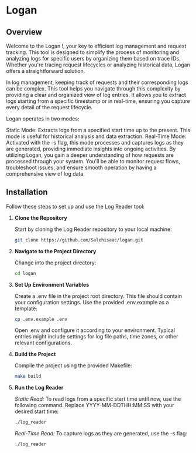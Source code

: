 # Logan 

## Overview

Welcome to the Logan !, your key to efficient log management and request tracking. This tool is designed to simplify the process of monitoring and analyzing logs for specific users by organizing them based on trace IDs. Whether you're tracing request lifecycles or analyzing historical data, Logan offers a straightforward solution.

In log management, keeping track of requests and their corresponding logs can be complex. This tool helps you navigate through this complexity by providing a clear and organized view of log entries. It allows you to extract logs starting from a specific timestamp or in real-time, ensuring you capture every detail of the request lifecycle.

Logan operates in two modes:

Static Mode: Extracts logs from a specified start time up to the present. This mode is useful for historical analysis and data extraction.
Real-Time Mode: Activated with the -s flag, this mode processes and captures logs as they are generated, providing immediate insights into ongoing activities.
By utilizing Logan, you gain a deeper understanding of how requests are processed through your system. You'll be able to monitor request flows, troubleshoot issues, and ensure smooth operation by having a comprehensive view of log data.

## Installation

Follow these steps to set up and use the Log Reader tool:

1. **Clone the Repository**

   Start by cloning the Log Reader repository to your local machine:
   ```bash
   git clone https://github.com/Salehisaac/logan.git

2. **Navigate to the Project Directory**

    Change into the project directory:
     ```bash
     cd logan

3. **Set Up Environment Variables**

    Create a .env file in the project root directory. This file should contain your configuration settings. Use the provided .env.example as a template:
     ```bash
     cp .env.example .env
    ```
    Open .env and configure it according to your environment. Typical entries might include settings for log file paths, time zones, or other relevant configurations.

4. **Build the Project**

    Compile the project using the provided Makefile:
     ```bash
     make build

5. **Run the Log Reader**

    *Static Read:* To read logs from a specific start time until now, use the following command. Replace YYYY-MM-DDTHH:MM:SS with your desired start time:
    ```bash
    ./log_reader
    ```
  
    *Real-Time Read:* To capture logs as they are generated, use the -s flag:
    ```bash
    ./log_reader
    ```
